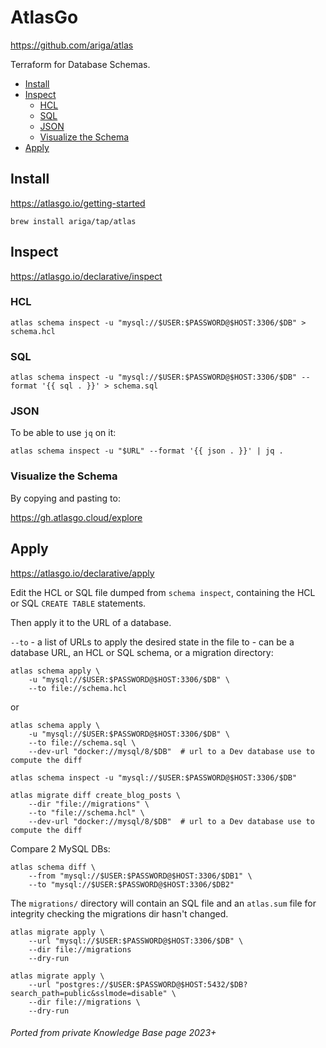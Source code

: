 # AtlasGo

https://github.com/ariga/atlas

Terraform for Database Schemas.

<!-- INDEX_START -->
- [Install](#install)
- [Inspect](#inspect)
  - [HCL](#hcl)
  - [SQL](#sql)
  - [JSON](#json)
  - [Visualize the Schema](#visualize-the-schema)
- [Apply](#apply)
<!-- INDEX_END -->

## Install

https://atlasgo.io/getting-started

```shell
brew install ariga/tap/atlas
```

## Inspect

https://atlasgo.io/declarative/inspect

### HCL

```shell
atlas schema inspect -u "mysql://$USER:$PASSWORD@$HOST:3306/$DB" > schema.hcl
```

### SQL

```shell
atlas schema inspect -u "mysql://$USER:$PASSWORD@$HOST:3306/$DB" --format '{{ sql . }}' > schema.sql
```

### JSON

To be able to use `jq` on it:

```shell
atlas schema inspect -u "$URL" --format '{{ json . }}' | jq .
```

### Visualize the Schema

By copying and pasting to:

https://gh.atlasgo.cloud/explore

## Apply

https://atlasgo.io/declarative/apply

Edit the HCL or SQL file dumped from `schema inspect`, containing the HCL or SQL `CREATE TABLE` statements.

Then apply it to the URL of a database.

`--to` - a list of URLs to apply the desired state in the file  to - can be a database URL, an HCL or SQL schema, or a migration directory:

```shell
atlas schema apply \
    -u "mysql://$USER:$PASSWORD@$HOST:3306/$DB" \
    --to file://schema.hcl
```

or

```shell
atlas schema apply \
    -u "mysql://$USER:$PASSWORD@$HOST:3306/$DB" \
    --to file://schema.sql \
    --dev-url "docker://mysql/8/$DB"  # url to a Dev database use to compute the diff
```

```shell
atlas schema inspect -u "mysql://$USER:$PASSWORD@$HOST:3306/$DB"
```

```shell
atlas migrate diff create_blog_posts \
    --dir "file://migrations" \
    --to "file://schema.hcl" \
    --dev-url "docker://mysql/8/$DB"  # url to a Dev database use to compute the diff
```

Compare 2 MySQL DBs:

```shell
atlas schema diff \
    --from "mysql://$USER:$PASSWORD@$HOST:3306/$DB1" \
    --to "mysql://$USER:$PASSWORD@$HOST:3306/$DB2"
```

The `migrations/` directory will contain an SQL file and an `atlas.sum` file for integrity checking the migrations dir hasn't changed.

```shell
atlas migrate apply \
    --url "mysql://$USER:$PASSWORD@$HOST:3306/$DB" \
    --dir file://migrations
    --dry-run
```

```shell
atlas migrate apply \
    --url "postgres://$USER:$PASSWORD@$HOST:5432/$DB?search_path=public&sslmode=disable" \
    --dir file://migrations \
    --dry-run
```

###### Ported from private Knowledge Base page 2023+

